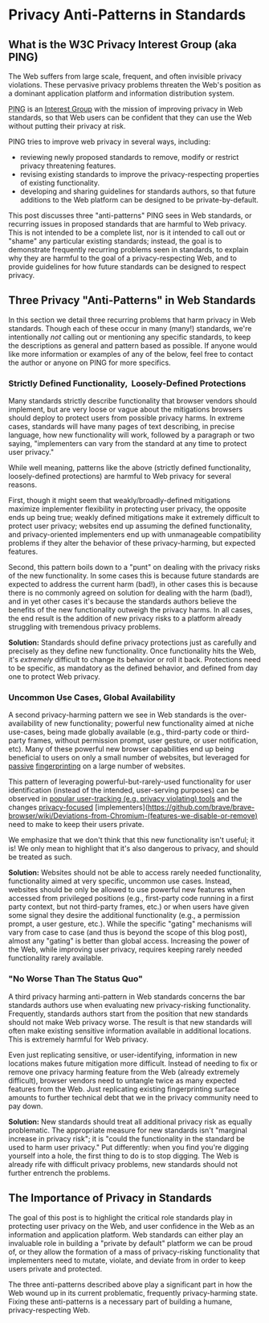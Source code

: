 Privacy Anti-Patterns in Standards
===

What is the W3C Privacy Interest Group (aka PING)
---
The Web suffers from large scale, frequent, and often invisible privacy
violations.  These pervasive privacy problems threaten the Web's position
as a dominant application platform and information distribution system.

<abbr title="Privacy Interest Group">PING</abbr> is an
[Interest Group](https://www.w3.org/2019/Process-20190301/#GroupsWG) with
the mission of improving privacy in Web standards, so that Web users can be
confident that they can use the Web without putting their privacy at risk.

PING tries to improve web privacy in several ways, including:

* reviewing newly proposed standards to remove, modify or restrict privacy
  threatening features.
* revising existing standards to improve the privacy-respecting properties
  of existing functionality.
* developing and sharing guidelines for standards authors, so that future
  additions to the Web platform can be designed to be private-by-default.

This post discusses three "anti-patterns" PING sees in Web standards, or
recurring issues in proposed standards that are harmful to Web privacy.
This is not intended to be a complete list, nor is it intended to call out
or "shame" any particular existing standards; instead, the goal is to
demonstrate frequently recurring problems seen in standards, to explain why
they are harmful to the goal of a privacy-respecting Web, and to provide
guidelines for how future standards can be designed to respect privacy.


Three Privacy "Anti-Patterns" in Web Standards
---
In this section we detail three recurring problems that harm privacy in
Web standards. Though each of these occur in many (many!) standards,
we're intentionally *not* calling out or mentioning any specific standards,
to keep the descriptions as general and pattern based as possible.  If anyone
would like more information or examples of any of the below, feel
free to contact the author or anyone on PING for more specifics.


### Strictly Defined Functionality,  Loosely-Defined Protections
Many standards strictly describe functionality that browser vendors should
implement, but are very loose or vague about the mitigations browsers should
deploy to protect users from possible privacy harms. In extreme cases,
standards will have many pages of text describing, in precise language,
how new functionality will work, followed by a paragraph or two saying,
"implementers can vary from the standard at any time to protect user privacy."

While well meaning, patterns like the above (strictly defined functionality,
loosely-defined protections) are harmful to Web privacy for several reasons.

First, though it might seem that weakly/broadly-defined mitigations maximize
implementer flexibility in protecting user privacy, the opposite ends up
being true; weakly defined mitigations make it extremely difficult to protect
user privacy; websites end up assuming the defined functionality, and
privacy-oriented implementers end up with unmanageable compatibility
problems if they alter the behavior of these privacy-harming, but expected
features.

Second, this pattern boils down to a "punt" on dealing with the privacy
risks of the new functionality. In some cases this is because future standards
are expected to address the current harm (bad!), in other cases this is because
there is no commonly agreed on solution for dealing with the harm (bad!), and
in yet other cases it's because the standards authors believe the benefits of
the new functionality outweigh the privacy harms.  In all cases, the end
result is the addition of new privacy risks to a platform already struggling
with tremendous privacy problems.

**Solution:** Standards should define privacy protections just as carefully
and precisely as they define new functionality.  Once functionality hits
the Web, it's *extremely* difficult to change its behavior or roll it back.
Protections need to be specific, as mandatory as the defined behavior, and
defined from day one to protect Web privacy.


### Uncommon Use Cases, Global Availability
A second privacy-harming pattern we see in Web standards is the
over-availability of new functionality; powerful new functionality aimed at
niche use-cases, being made globally available (e.g., third-party code or
third-party frames, without permission prompt, user gesture, or user
notification, etc). Many of these powerful new browser capabilities end up
being beneficial to users on only a small number of websites, but leveraged
for [passive](https://panopticlick.eff.org)
[fingerprinting](https://browserleaks.com) on a large number of websites.

This pattern of leveraging powerful-but-rarely-used functionality for
user identification (instead of the intended, user-serving purposes) can
be observed in [popular user-tracking (e.g. privacy violating)
tools](https://github.com/Valve/fingerprintjs2) and the changes
[privacy-focused](https://2019.www.torproject.org/projects/torbrowser/design/)
[implementers](https://github.com/brave/brave-browser/wiki/Deviations-from-Chromium-(features-we-disable-or-remove)
need to make to keep their users private.

We emphasize that we don't think that this new functionality isn't useful;
it is! We only mean to highlight that it's also dangerous to privacy, and
should be treated as such.

**Solution:** Websites should not be able to access rarely needed
functionality, functionality aimed at very specific, uncommon use cases.
Instead, websites should be only be allowed to use powerful new features
when accessed from privileged positions (e.g., first-party code running
in a first party context, but not third-party frames, etc.) or when users
have given some signal they desire the additional functionality (e.g.,
a permission prompt, a user gesture, etc.).  While the specific "gating"
mechanisms will vary from case to case (and thus is beyond the scope of this
blog post), almost any "gating" is better than global access. Increasing the
power of the Web, while improving user privacy, requires keeping rarely needed
functionality rarely available.

### "No Worse Than The Status Quo"
A third privacy harming anti-pattern in Web standards concerns the bar
standards authors use when evaluating new privacy-risking functionality.
Frequently, standards authors start from the position that new standards
should not make Web privacy worse. The result is that new standards will
often make existing sensitive information available in additional
locations. This is extremely harmful for Web privacy.

Even just replicating sensitive, or user-identifying, information
in new locations makes future mitigation more difficult.  Instead of needing
to fix or remove one privacy harming feature from the Web (already extremely
difficult), browser vendors need to untangle twice as many expected features
from the Web. Just replicating existing fingerprinting surface amounts to
further technical debt that we in the privacy community need to pay down.

**Solution:** New standards should treat all additional privacy risk as equally
problematic. The appropriate measure for new standards isn't "marginal
increase in privacy risk"; it is "could the functionality in the standard
be used to harm user privacy." Put differently: when you find you're digging
yourself into a hole, the first thing to do is to stop digging. The Web is
already rife with difficult privacy problems, new standards should not
further entrench the problems.


The Importance of Privacy in Standards
---
The goal of this post is to highlight the critical role standards play in
protecting user privacy on the Web, and user confidence in the Web
as an information and application platform. Web standards can either play
an invaluable role in building a "private by default" platform we can be
proud of, or they allow the formation of a mass of privacy-risking
functionality that implementers need to mutate, violate, and deviate from
in order to keep users private and protected.

The three anti-patterns described above play a significant part in how
the Web wound up in its current problematic, frequently privacy-harming
state. Fixing these anti-patterns is a necessary part of building a humane,
privacy-respecting Web.
